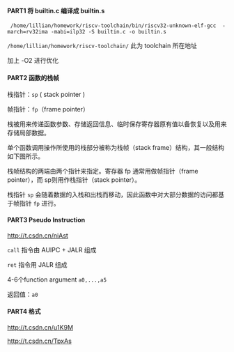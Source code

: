 #### PART1 将 builtin.c 编译成 builtin.s

` /home/lillian/homework/riscv-toolchain/bin/riscv32-unknown-elf-gcc  -march=rv32ima -mabi=ilp32 -S builtin.c -o builtin.s`

`/home/lillian/homework/riscv-toolchain/` 此为 toolchain 所在地址

加上 -O2 进行优化



#### PART2 函数的栈帧

栈指针：`sp` ( stack pointer )

帧指针：`fp`（frame pointer）

栈被用来传递函数参数、存储返回信息、临时保存寄存器原有值以备恢复以及用来存储局部数据。

单个函数调用操作所使用的栈部分被称为栈帧（stack frame）结构，其一般结构如下图所示。

栈帧结构的两端由两个指针来指定。寄存器 fp 通常用做帧指针（frame pointer），而 sp则用作栈指针（stack pointer）。

栈指针 `sp` 会随着数据的入栈和出栈而移动，因此函数中对大部分数据的访问都基于帧指针 `fp` 进行。



#### PART3 Pseudo Instruction

http://t.csdn.cn/niAst

`call` 指令由 AUIPC + JALR 组成

`ret` 指令用 JALR 组成

4-6个function argument `a0,...,a5`

返回值：`a0`



#### PART4 格式

http://t.csdn.cn/u1K9M

http://t.csdn.cn/TpxAs
